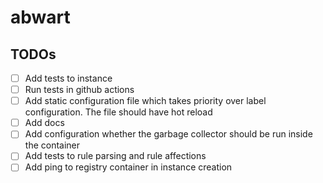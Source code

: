 # abwart

## TODOs
- [ ] Add tests to instance
- [ ] Run tests in github actions
- [ ] Add static configuration file which takes priority over label configuration. The file should have hot reload
- [ ] Add docs
- [ ] Add configuration whether the garbage collector should be run inside the container
- [ ] Add tests to rule parsing and rule affections
- [ ] Add ping to registry container in instance creation